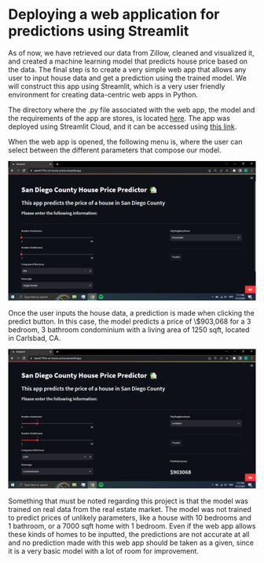 # Deploying a web application for predictions using Streamlit

As of now, we have retrieved our data from Zillow, cleaned and visualized it, and created a machine learning model that predicts house price based on the data. The final step is to create a very simple web app that allows any user to input house data and get a prediction using the trained model. We will construct this app using Streamlit, which is a very user friendly environment for creating data-centric web apps in Python.

The directory where the .py file associated with the web app, the model and the requirements of the app are stores, is located [here](StreamlitApp/).
The app was deployed using Streamlit Cloud, and it can be accessed using [this link](https://david1792x-sd-house-prices.streamlit.app/).

When the web app is opened, the following menu is, where the user can select between the different parameters that compose our model. 

![Streamlit image](images/streamlit_1.png)

Once the user inputs the house data, a prediction is made when clicking the predict button. In this case, the model predicts a price of \\$903,068 for a 3 bedroom, 3 bathroom condominium with a living area of 1250 sqft, located in Carlsbad, CA.

![Streamlit image](images/streamlit_2.PNG)

Something that must be noted regarding this project is that the model was trained on real data from the real estate market. The model was not trained to predict prices of unlikely parameters, like a house with 10 bedrooms and 1 bathroom, or a 7000 sqft home with 1 bedroom. Even if the web app allows these kinds of homes to be inputted, the predictions are not accurate at all and no prediction made with this web app should be taken as a given, since it is a very basic model with a lot of room for improvement. 

